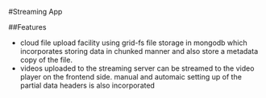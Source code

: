 #Streaming App

##Features

- cloud file upload facility using grid-fs file storage in mongodb which incorporates storing data in chunked manner and also store a metadata copy of the file.
- videos uploaded to the streaming server can be streamed to the video player on the frontend side. manual and automaic setting up of the partial data headers is also incorporated
